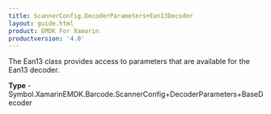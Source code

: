 ```yaml
---
title: ScannerConfig.DecoderParameters+Ean13Decoder
layout: guide.html
product: EMDK For Xamarin 
productversion: '4.0' 
---
```

The Ean13 class provides access to parameters that are available for the Ean13 decoder.

**Type** - Symbol.XamarinEMDK.Barcode.ScannerConfig+DecoderParameters+BaseDecoder

